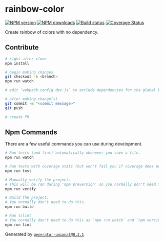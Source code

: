 # rainbow-color

[![NPM version][npm-image]][npm-url]
[![NPM downloads][downloads-image]][downloads-url]
[![Build status][travis-image]][travis-url]
[![Coverage Status][coveralls-image]][coveralls-url]

Create rainbow of colors with no dependency.

## Contribute

```sh
# right after clone
npm install

# begin making changes
git checkout -b <branch>
npm run watch

# edit `webpack.config.dev.js` to exclude dependencies for the global build.

# after making change(s)
git commit -m "<commit message>"
git push

# create PR
```

## Npm Commands

There are a few useful commands you can use during development.

```sh
# Run tests (and lint) automatically whenever you save a file.
npm run watch

# Run tests with coverage stats (but won't fail you if coverage does not meet criteria)
npm run test

# Manually verify the project.
# This will be ran during 'npm preversion' so you normally don't need to run this yourself.
npm run verify

# Build the project.
# You normally don't need to do this.
npm run build

# Run tslint
# You normally don't need to do this as `npm run watch` and `npm version` will automatically run lint for you.
npm run lint
```

Generated by [`generator-unional@0.3.1`](https://github.com/unional/unional-cli)

[npm-image]: https://img.shields.io/npm/v/rainbow-color.svg?style=flat
[npm-url]: https://npmjs.org/package/rainbow-color
[downloads-image]: https://img.shields.io/npm/dm/rainbow-color.svg?style=flat
[downloads-url]: https://npmjs.org/package/rainbow-color
[travis-image]: https://img.shields.io/travis/unional/rainbow-color.svg?style=flat
[travis-url]: https://travis-ci.org/unional/rainbow-color
[coveralls-image]: https://coveralls.io/repos/github/unional/rainbow-color/badge.svg
[coveralls-url]: https://coveralls.io/github/unional/rainbow-color
